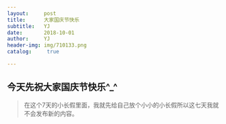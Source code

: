 ```yaml
---
layout:     post
title:      大家国庆节快乐		
subtitle:   YJ
date:       2018-10-01
author:     YJ
header-img: img/710133.png
catalog: 	 true

---
```


## 今天先祝大家国庆节快乐^_^

> 在这个7天的小长假里面，我就先给自己放个小小的小长假所以这七天我就不会发布新的内容。

